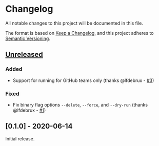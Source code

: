 # Changelog

All notable changes to this project will be documented in this file.

The format is based on [Keep a Changelog](https://keepachangelog.com/en/1.0.0/),
and this project adheres to
[Semantic Versioning](https://semver.org/spec/v2.0.0.html).

## [Unreleased]

### Added

- Support for running for GitHub teams only (thanks @lfdebrux -
  [#3](https://github.com/erbridge/github-branch-renamer/pull/3))

### Fixed

- Fix binary flag options `--delete`, `--force`, and `--dry-run` (thanks
  @lfdebrux - [#1](https://github.com/erbridge/github-branch-renamer/pull/1))

## [0.1.0] - 2020-06-14

Initial release.

[unreleased]:
  https://github.com/erbridge/github-branch-renamer/compare/v0.1.0...HEAD
[0.0.1]: https://github.com/erbridge/github-branch-renamer/releases/tag/v0.1.0

